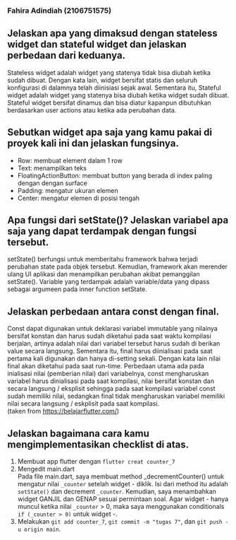 ### Fahira Adindiah (2106751575)

## Jelaskan apa yang dimaksud dengan stateless widget dan stateful widget dan jelaskan perbedaan dari keduanya.
Stateless widget adalah widget yang statenya tidak bisa diubah ketika sudah dibuat. Dengan kata lain, widget bersifat statis dan seluruh konfigurasi di dalamnya telah diinisiasi sejak awal. Sementara itu, Stateful widget adalah widget yang statenya bisa diubah ketika widget sudah dibuat. Stateful widget bersifat dinamus dan bisa diatur kapanpun dibutuhkan berdasarkan user actions atau ketika ada perubahan data. 

## Sebutkan widget apa saja yang kamu pakai di proyek kali ini dan jelaskan fungsinya.
* Row: membuat element dalam 1 row
* Text: menampilkan teks
* FloatingActionButton: membuat button yang berada di index paling dengan dengan surface
* Padding: mengatur ukuran elemen
* Center: mengatur elemen di posisi tengah

## Apa fungsi dari setState()? Jelaskan variabel apa saja yang dapat terdampak dengan fungsi tersebut.
setState() berfungsi untuk memberitahu framework bahwa terjadi perubahan state pada objek tersebut. Kemudian, framework akan merender ulang UI aplikasi dan menampilkan perubahan akibat pemanggilan setState(). Variable yang terdampak adalah variable/data yang dipass sebagai argumeen pada inner function setState.

## Jelaskan perbedaan antara const dengan final.
Const dapat digunakan untuk deklarasi variabel immutable yang nilainya bersifat konstan dan harus sudah diketahui pada saat waktu kompilasi berjalan, artinya adalah nilai dari variabel tersebut harus sudah di berikan value secara langsung. Sementara itu, final harus diinialisasi pada saat pertama kali digunakan dan hanya di-setting sekali. Dengan kata lain nilai final akan diketahui pada saat run-time. Perbedaan utama ada pada inialisasi nilai (pemberian nilai) dari variabelnya, const mengharuskan variabel harus dinialisasi pada saat kompilasi, nilai bersifat konstan dan secara langsung / eksplisit sehingga pada saat kompilasi variabel const sudah memiliki nilai, sedangkan final tidak mengharuskan variabel memiliki nilai secara langsung / eskplisit pada saat kompilasi.</br>
(taken from https://belajarflutter.com/)

## Jelaskan bagaimana cara kamu mengimplementasikan checklist di atas.
1. Membuat app flutter dengan `flutter creat counter_7`</br>
2. Mengedit main.dart</br>
Pada file main.dart, saya membuat method _decrementCounter() untuk mengatur nilai `_counter` setelah widget - diklik. Isi dari method itu adalah `setState()` dan decrement `_counter`. Kemudian, saya menambahkan widget GANJIL dan GENAP sesuai permintaan soal. Agar widget - hanya muncul ketika nilai `_counter` > 0, maka saya menggunakan conditionals `if (_counter > 0)` untuk widget -.</br>
3. Melakukan `git add counter_7`, `git commit -m "tugas 7"`, dan `git push -u origin main`.
